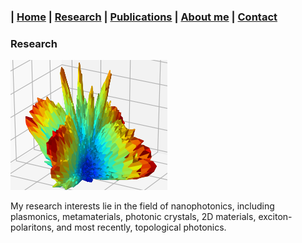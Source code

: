### | [Home](../index.md) | [Research](../research/index.md) | [Publications](../publications/index.md) | [About me](../aboutme/index.md) | [Contact](../contact/index.md)
### Research

![](/Images/enhmap_flw.png)

My research interests lie in the field of nanophotonics, including plasmonics, metamaterials, photonic crystals, 2D materials, exciton-polaritons, and most recently, topological photonics.

